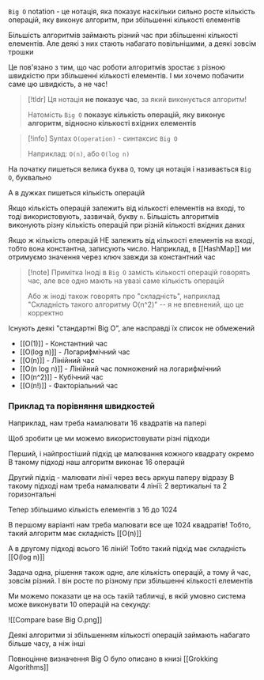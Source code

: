 `Big O` notation - це нотація, яка показує наскільки сильно росте кількість операцій, яку виконує алгоритм, при збільшенні кількості елементів

Більшість алгоритмів займають різний час при збільшенні кількості елементів. Але деякі з них стають набагато повільнішими, а деякі зовсім трошки

Це пов'язано з тим, що час роботи алгоритмів зростає з різною швидкістю при збільшенні кількості елементів. І ми хочемо побачити саме цю швидкість, а не час!

> [!tldr]
> Ця нотація **не показує час**, за який виконується алгоритм!
> 
> Натомість `Big O` **показує кількість операцій, яку виконує алгоритм, відносно кількості вхідних елементів**

> [!info] Syntax
> `O(operation)` - синтаксис `Big O`
> 
> Наприклад: `O(n)`, або `O(log n)`

На початку пишеться велика буква `O`, тому ця нотація і називається `Big O`, буквально

А в дужках пишеться кількість операцій

Якщо кількість операцій залежить від кількості елементів на вході, то тоді використовують, зазвичай, букву `n`. Більшість алгоритмів виконують різну кількість операцій при різній кількості вхідних даних

Якщо ж кількість операцій НЕ залежить від кількості елементів на вході, тобто вона константна, записують число. Наприклад, в [[HashMap]] ми отримуємо значення через ключ завжди за константний час

> [!note] Примітка
> Іноді в `Big O` замість кількості операцій говорять час, але все одно мають на увазі саме кількість операцій
> 
> Або ж іноді також говорять про "складність", наприклад "Складність такого алгоритму O(n^2)" -- я не впевнений, що це корректно

Існують деякі "стандартні Big O", але насправді їх список не обмежений

- [[O(1)]] - Константний час
- [[O(log n)]] - Логарифмічний час
- [[O(n)]] - Лінійний час
- [[O(n log n)]] - Лінійний час помножений на логарифмічний
- [[O(n^2)]] - Кубічний час
- [[O(n!)]] - Факторіальний час

### Приклад та порівняння швидкостей

Наприклад, нам треба намалювати 16 квадратів на папері

Щоб зробити це ми можемо використовувати різні підходи

Перший, і найпростіший підхід це малювання кожного квадрату окремо
В такому підході наш алгоритм виконає 16 операцій

Другий підхід - малювати лінії через весь аркуш паперу відразу
В такому підході нам треба намалювати 4 лінії: 2 вертикальні та 2 горизонтальні

Тепер збільшимо кількість елементів з 16 до 1024

В першому варіанті нам треба малювати все ще 1024 квадратів! Тобто, такий алгоритм має складність [[O(n)]]

А в другому підході всього 16 ліній! Тобто такий підхід має складність [[O(log n)]]

Задача одна, рішення також одне, але кількість операцій, а тому й час, зовсім різний. І він росте по різному при збільшенні кількості елементів

Ми можемо показати це на ось такій табличці, в якій умовно система може виконувати 10 операцій на секунду:

![[Compare base Big O.png]]

Деякі алгоритми зі збільшенням кількості операцій займають набагато більше часу, а ніж інші

Повноцінне визначення Big O було описано в книзі [[Grokking Algorithms]]